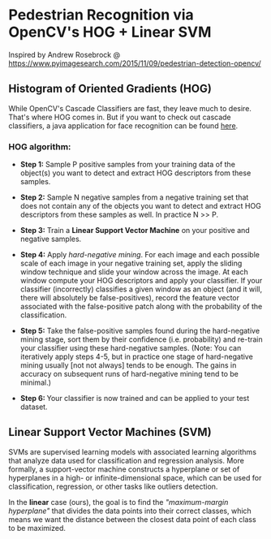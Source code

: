 # Pedestrian Recognition via OpenCV's HOG + Linear SVM
  Inspired by Andrew Rosebrock @ https://www.pyimagesearch.com/2015/11/09/pedestrian-detection-opencv/

## Histogram of Oriented Gradients (HOG)

While OpenCV's Cascade Classifiers are fast, they leave much to desire. That's where HOG comes in. But if you want to check out cascade classifiers, a java application for face recognition can be found [here](https://github.com/andre91998/JavaBasics/tree/master/FaceDetection).

### HOG algorithm:

<ul><li><strong>Step 1:</strong> Sample P positive samples from your training data of the object(s) you want to detect and extract HOG descriptors from these samples. </ul></li>

<ul><li><strong>Step 2:</strong> Sample N negative samples from a negative training set that does not contain any of the objects you want to detect and extract HOG descriptors from these samples as well. In practice N >> P.</ul></li>

<ul><li><strong>Step 3:</strong> Train a <strong>Linear Support Vector Machine</strong> on your positive and negative samples.</ul></li>

<ul><li><strong>Step 4:</strong> Apply <em>hard-negative mining</em>. For each image and each possible scale of each image in your negative training set, apply the sliding window technique and slide your window across the image. At each window compute your HOG descriptors and apply your classifier. If your classifier (incorrectly) classifies a given window as an object (and it will, there will absolutely be false-positives), record the feature vector associated with the false-positive patch along with the probability of the classification. </ul></li>

<ul><li><strong>Step 5:</strong> Take the false-positive samples found during the hard-negative mining stage, sort them by their confidence (i.e. probability) and re-train your classifier using these hard-negative samples. (Note: You can iteratively apply steps 4-5, but in practice one stage of hard-negative mining usually [not not always] tends to be enough. The gains in accuracy on subsequent runs of hard-negative mining tend to be minimal.)</ul></li>

<ul><li><strong>Step 6: </strong>Your classifier is now trained and can be applied to your test dataset.</ul></li>

## Linear Support Vector Machines (SVM)

SVMs are supervised learning models with associated learning algorithms that analyze data used for classification and regression analysis. More formally, a support-vector machine constructs a hyperplane or set of hyperplanes in a high- or infinite-dimensional space, which can be used for classification, regression, or other tasks like outliers detection.

In the **linear** case (ours), the goal is to find the *"maximum-margin hyperplane"* that divides the data points into their correct classes, which means we want the distance between the closest data point of each class to be maximized.

